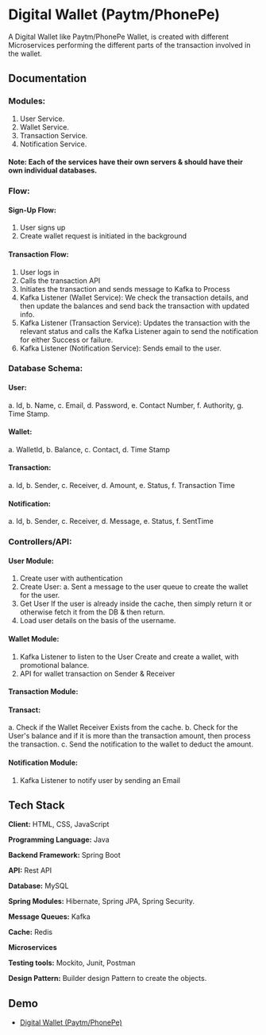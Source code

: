 # Digital Wallet (Paytm/PhonePe)

A Digital Wallet like Paytm/PhonePe Wallet, is created with different Microservices performing the different parts of the transaction involved in the wallet.


## Documentation


### Modules:
1. User Service.
2. Wallet Service.
3. Transaction Service.
4. Notification Service.

#### Note: Each of the services have their own servers & should have their own individual databases.

### Flow:
#### Sign-Up Flow:
1. User signs up
2. Create wallet request is initiated in the background

#### Transaction Flow:
1. User logs in
2. Calls the transaction API
3. Initiates the transaction and sends message to Kafka to Process
4. Kafka Listener (Wallet Service): We check the transaction details, and then update the balances and send back the transaction with updated info.
5. Kafka Listener (Transaction Service): Updates the transaction with the relevant status and calls the Kafka Listener again to send the notification for either Success or failure.
6. Kafka Listener (Notification Service): Sends email to the user.

### Database Schema:
#### User:
a. Id, b. Name, c. Email, d. Password, e. Contact Number, f. Authority, g. Time Stamp.

#### Wallet:
a. WalletId, b. Balance, c. Contact, d. Time Stamp

#### Transaction:
a. Id, b. Sender, c. Receiver, d. Amount, e. Status, f. Transaction Time

#### Notification:
a. Id, b. Sender, c. Receiver, d. Message, e. Status, f. SentTime

### Controllers/API:
#### User Module:
1. Create user with authentication
2. Create User:
  a. Sent a message to the user queue to create the wallet for the user.
3. Get User
If the user is already inside the cache, then simply return it or otherwise fetch it from the DB & then return.
4. Load user details on the basis of the username.

#### Wallet Module:
1. Kafka Listener to listen to the User Create and create a wallet, with promotional balance.
2. API for wallet transaction on Sender & Receiver

#### Transaction Module:
#### Transact:
a. Check if the Wallet Receiver Exists from the cache.
b. Check for the User's balance and if it is more than the transaction amount, then process the transaction.
c. Send the notification to the wallet to deduct the amount.

#### Notification Module:
1. Kafka Listener to notify user by sending an Email



## Tech Stack

**Client:**  HTML, CSS, JavaScript

**Programming Language:** Java

**Backend Framework:** Spring Boot

**API:** Rest API

**Database:** MySQL

**Spring Modules:** Hibernate, Spring JPA, Spring Security. 

**Message Queues:** Kafka

**Cache:** Redis

**Microservices**

**Testing tools:** Mockito, Junit, Postman

**Design Pattern:** Builder design Pattern to create the objects.



## Demo

- [Digital Wallet (Paytm/PhonePe)](https://github.com/Abbeer-Lal-Debb/Digital-Wallet-Paytm-PhonePe-)
